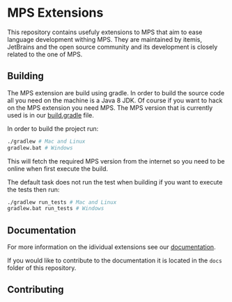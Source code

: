 # MPS Extensions

This repository contains usefuly extensions to MPS that aim to ease language development withing MPS. They are maintained by itemis, JetBrains and the open source community and its development is closely related to the one of MPS.

## Building

The MPS extension are build using gradle. In order to build the source code all you need on the machine is a Java 8 JDK. Of course if you want to hack on the MPS extension you need MPS. The MPS version that is currently used is in our [build.gradle](https://github.com/JetBrains/MPS-extensions/blob/master/build.gradle#L61) file.

In order to build the project run:

```bash
./gradlew # Mac and Linux
gradlew.bat # Windows
```

This will fetch the required MPS version from the internet so you need to be online when first execute the build.

The default task does not run the test when building if you want to execute the tests then run:

```bash
./gradlew run_tests # Mac and Linux
gradlew.bat run_tests # Windows
```

## Documentation

For more information on the idividual extensions see our [documentation](https://jetbrains.github.com/mps-extensions).

If you would like to contribute to the documentation it is located in the `docs` folder of this repository.

## Contributing

